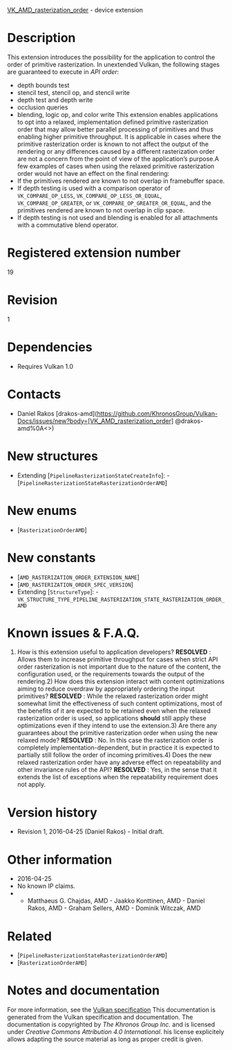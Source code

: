 [VK_AMD_rasterization_order](https://www.khronos.org/registry/vulkan/specs/1.3-extensions/man/html/VK_AMD_rasterization_order.html) - device extension

# Description
This extension introduces the possibility for the application to control the
order of primitive rasterization.
In unextended Vulkan, the following stages are guaranteed to execute in *API
order*:
- depth bounds test
- stencil test, stencil op, and stencil write
- depth test and depth write
- occlusion queries
- blending, logic op, and color write
This extension enables applications to opt into a relaxed, implementation
defined primitive rasterization order that may allow better parallel
processing of primitives and thus enabling higher primitive throughput.
It is applicable in cases where the primitive rasterization order is known
to not affect the output of the rendering or any differences caused by a
different rasterization order are not a concern from the point of view of
the application’s purpose.A few examples of cases when using the relaxed primitive rasterization order
would not have an effect on the final rendering:
- If the primitives rendered are known to not overlap in framebuffer space.
- If depth testing is used with a comparison operator of `VK_COMPARE_OP_LESS`, `VK_COMPARE_OP_LESS_OR_EQUAL`, `VK_COMPARE_OP_GREATER`, or `VK_COMPARE_OP_GREATER_OR_EQUAL`, and the primitives rendered are known to not overlap in clip space.
- If depth testing is not used and blending is enabled for all attachments with a commutative blend operator.

# Registered extension number
19

# Revision
1

# Dependencies
- Requires Vulkan 1.0

# Contacts
- Daniel Rakos [drakos-amd](https://github.com/KhronosGroup/Vulkan-Docs/issues/new?body=[VK_AMD_rasterization_order] @drakos-amd%0A<<Here describe the issue or question you have about the VK_AMD_rasterization_order extension>>)

# New structures
- Extending [`PipelineRasterizationStateCreateInfo`]:  - [`PipelineRasterizationStateRasterizationOrderAMD`]

# New enums
- [`RasterizationOrderAMD`]

# New constants
- [`AMD_RASTERIZATION_ORDER_EXTENSION_NAME`]
- [`AMD_RASTERIZATION_ORDER_SPEC_VERSION`]
- Extending [`StructureType`]:  - `VK_STRUCTURE_TYPE_PIPELINE_RASTERIZATION_STATE_RASTERIZATION_ORDER_AMD`

# Known issues & F.A.Q.
1) How is this extension useful to application developers? **RESOLVED** : Allows them to increase primitive throughput for cases when
strict API order rasterization is not important due to the nature of the
content, the configuration used, or the requirements towards the output of
the rendering.2) How does this extension interact with content optimizations aiming to
reduce overdraw by appropriately ordering the input primitives? **RESOLVED** : While the relaxed rasterization order might somewhat limit the
effectiveness of such content optimizations, most of the benefits of it are
expected to be retained even when the relaxed rasterization order is used,
so applications  **should**  still apply these optimizations even if they intend
to use the extension.3) Are there any guarantees about the primitive rasterization order when
using the new relaxed mode? **RESOLVED** : No.
In this case the rasterization order is completely implementation-dependent,
but in practice it is expected to partially still follow the order of
incoming primitives.4) Does the new relaxed rasterization order have any adverse effect on
repeatability and other invariance rules of the API? **RESOLVED** : Yes, in the sense that it extends the list of exceptions when
the repeatability requirement does not apply.

# Version history
- Revision 1, 2016-04-25 (Daniel Rakos)  - Initial draft.

# Other information
* 2016-04-25
* No known IP claims.
*   - Matthaeus G. Chajdas, AMD  - Jaakko Konttinen, AMD  - Daniel Rakos, AMD  - Graham Sellers, AMD  - Dominik Witczak, AMD

# Related
- [`PipelineRasterizationStateRasterizationOrderAMD`]
- [`RasterizationOrderAMD`]

# Notes and documentation
For more information, see the [Vulkan specification](https://www.khronos.org/registry/vulkan/specs/1.3-extensions/html/vkspec.html)
This documentation is generated from the Vulkan specification and documentation.
The documentation is copyrighted by *The Khronos Group Inc.* and is licensed under *Creative Commons Attribution 4.0 International*.
his license explicitely allows adapting the source material as long as proper credit is given.
        